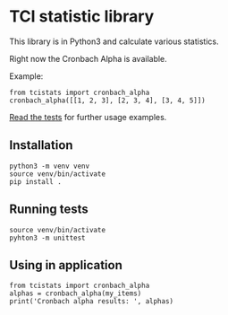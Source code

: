 # TCI statistic library

This library is in Python3 and calculate various statistics.

Right now the Cronbach Alpha is available.

Example:

    from tcistats import cronbach_alpha
    cronbach_alpha([[1, 2, 3], [2, 3, 4], [3, 4, 5]])

[Read the tests](https://github.com/anthropedia/tci-stats/blob/master/test/__init__.py)
for further usage examples.


## Installation

    python3 -m venv venv
    source venv/bin/activate
    pip install .


## Running tests

    source venv/bin/activate
    pyhton3 -m unittest


## Using in application

    from tcistats import cronbach_alpha
    alphas = cronbach_alpha(my_items)
    print('Cronbach alpha results: ', alphas)
